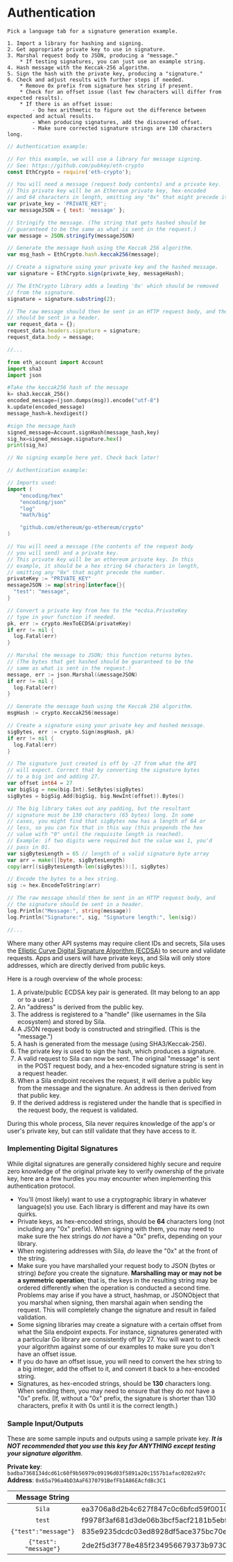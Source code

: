 # Authentication

```plaintext
Pick a language tab for a signature generation example.

1. Import a library for hashing and signing.
2. Get appropriate private key to use in signature.
3. Marshal request body to JSON, producing a "message."
	* If testing signatures, you can just use an example string.
4. Hash message with the Keccak-256 algorithm.
5. Sign the hash with the private key, producing a "signature."
6. Check and adjust results with further steps if needed.
	* Remove 0x prefix from signature hex string if present.
	* Check for an offset issue (last few characters will differ from expected results).
	* If there is an offset issue:
		- Do hex arithmetic to figure out the difference between expected and actual results.
		- When producing signatures, add the discovered offset.
		- Make sure corrected signature strings are 130 characters long.
```

```javascript
// Authentication example:

// For this example, we will use a library for message signing.
// See: https://github.com/pubkey/eth-crypto
const EthCrypto = require('eth-crypto');

// You will need a message (request body contents) and a private key.
// This private key will be an Ethereum private key, hex-encoded 
// and 64 characters in length, omitting any "0x" that might precede it.
var private_key = 'PRIVATE_KEY';
var messageJSON = { test: 'message' };

// Stringify the message. (The string that gets hashed should be
// guaranteed to be the same as what is sent in the request.)
var message = JSON.stringify(messageJSON)

// Generate the message hash using the Keccak 256 algorithm.
var msg_hash = EthCrypto.hash.keccak256(message);

// Create a signature using your private key and the hashed message.
var signature = EthCrypto.sign(private_key, messageHash);

// The EthCrypto library adds a leading '0x' which should be removed 
// from the signature.
signature = signature.substring(2);

// The raw message should then be sent in an HTTP request body, and the signature
// should be sent in a header.
var request_data = {};
request_data.headers.signature = signature;
request_data.body = message;

//...
```

```python
from eth_account import Account
import sha3
import json

#Take the keccak256 hash of the message
k= sha3.keccak_256()
encoded_message=(json.dumps(msg)).encode("utf-8")
k.update(encoded_message)
message_hash=k.hexdigest()

#sign the message_hash
signed_message=Account.signHash(message_hash,key)
sig_hx=signed_message.signature.hex()
print(sig_hx)
```

```java
// No signing example here yet. Check back later!
```

```go
// Authentication example:

// Imports used:
import (
	"encoding/hex"
	"encoding/json"
	"log"
	"math/big"

	"github.com/ethereum/go-ethereum/crypto"
)

// You will need a message (the contents of the request body
// you will send) and a private key.
// This private key will be an ethereum private key. In this 
// example, it should be a hex string 64 characters in length,
// omitting any "0x" that might precede the number.
privateKey := "PRIVATE_KEY"
messageJSON := map[string]interface{}{
  "test": "message",
}

// Convert a private key from hex to the *ecdsa.PrivateKey
// type in your function if needed.
pk, err := crypto.HexToECDSA(privateKey)
if err != nil {
  log.Fatal(err)
}

// Marshal the message to JSON; this function returns bytes.
// (The bytes that get hashed should be guaranteed to be the
// same as what is sent in the request.)
message, err := json.Marshal(&messageJSON)
if err != nil {
  log.Fatal(err)
}

// Generate the message hash using the Keccak 256 algorithm.
msgHash := crypto.Keccak256(message)

// Create a signature using your private key and hashed message.
sigBytes, err := crypto.Sign(msgHash, pk)
if err != nil {
  log.Fatal(err)
}

// The signature just created is off by -27 from what the API
// will expect. Correct that by converting the signature bytes 
// to a big int and adding 27.
var offset int64 = 27
var bigSig = new(big.Int).SetBytes(sigBytes)
sigBytes = bigSig.Add(bigSig, big.NewInt(offset)).Bytes()

// The big library takes out any padding, but the resultant 
// signature must be 130 characters (65 bytes) long. In some 
// cases, you might find that sigBytes now has a length of 64 or
// less, so you can fix that in this way (this prepends the hex 
// value with "0" until the requisite length is reached).
// Example: if two digits were required but the value was 1, you'd 
// pass in 01.
var sigBytesLength = 65 // length of a valid signature byte array
var arr = make([]byte, sigBytesLength)
copy(arr[(sigBytesLength-len(sigBytes)):], sigBytes)

// Encode the bytes to a hex string.
sig := hex.EncodeToString(arr)

// The raw message should then be sent in an HTTP request body, and
// the signature should be sent in a header.
log.Println("Message:", string(message))
log.Println("Signature:", sig, "Signature length:", len(sig))

//...
```

Where many other API systems may require client IDs and secrets, Sila uses the [Elliptic Curve Digital Signature Algorithm (ECDSA)](https://hackernoon.com/a-closer-look-at-ethereum-signatures-5784c14abecc) to secure and validate requests. Apps and users will have private keys, and Sila will only store addresses, which are directly derived from public keys.

Here is a rough overview of the whole process:

1. A private/public ECDSA key pair is generated. (It may belong to an app or to a user.)
2. An "address" is derived from the public key.
3. The address is registered to a "handle" (like usernames in the Sila ecosystem) and stored by Sila.
4. A JSON request body is constructed and stringified. (This is the "message.")
5. A hash is generated from the message (using SHA3/Keccak-256).
6. The private key is used to sign the hash, which produces a signature.
7. A valid request to Sila can now be sent. The original "message" is sent in the POST request body, and a hex-encoded signature string is sent in a request header.
8. When a Sila endpoint receives the request, it will derive a public key from the message and the signature. An address is then derived from that public key.
9. If the derived address is registered under the handle that is specified in the request body, the request is validated.

During this whole process, Sila never requires knowledge of the app's or user's private key, but can still validate that they have access to it.

### Implementing Digital Signatures

While digital signatures are generally considered highly secure and require zero knowledge of the original private key to verify ownership of the private key, here are a few hurdles you may encounter when implementing this authentication protocol.

- You'll (most likely) want to use a cryptographic library in whatever language(s) you use. Each library is different and may have its own quirks.
- Private keys, as hex-encoded strings, should be **64** characters long (not including any "0x" prefix). When signing with them, you may need to make sure the hex strings do *not* have a "0x" prefix, depending on your library.
- When registering addresses with Sila, *do* leave the "0x" at the front of the string.
- Make sure you have marshalled your request body to JSON (bytes or string) *before* you create the signature. **Marshalling may or may not be a symmetric operation**; that is, the keys in the resulting string may be ordered differently when the operation is conducted a second time. Problems may arise if you have a struct, hashmap, or JSONObject that you marshal when signing, then marshal again when sending the request. This will completely change the signature and result in failed validation.
- Some signing libraries may create a signature with a certain offset from what the Sila endpoint expects. For instance, signatures generated with a particular Go library are consistently off by 27. You will want to check your algorithm against some of our examples to make sure you don't have an offset issue.
- If you do have an offset issue, you will need to convert the hex string to a big integer, add the offset to it, and convert it back to a hex-encoded string.
- Signatures, as hex-encoded strings, should be **130** characters long. When sending them, you may need to ensure that they do *not* have a "0x" prefix. (If, without a "0x" prefix, the signature is shorter than 130 characters, prefix it with 0s until it is the correct length.)

### Sample Input/Outputs

These are some sample inputs and outputs using a sample private key. ***It is NOT recommended that you use this key for ANYTHING except testing your signature algorithm***.

**Private key**: `badba7368134dcd61c60f9b56979c09196d03f5891a20c1557b1afac0202a97c`<br>
**Address**: `0x65a796a4bD3AaF6370791BefFb1A86EAcfdBc3C1`

| Message String | Signature Hex String |
| :------------: | -------------------- |
| `Sila` | ea3706a8d2b4c627f847c0c6bfcd59f001021d790f06924ff395e9faecb510c53c09274b70cc1d29bde630d277096d570ee7983455344915d19085cc13288b421b |
| `test` | f9978f3af681d3de06b3bcf5acf2181b5ebf54e0110f1d9d773d691ca2b42bdc39bf478d9ea8287bd15369fa3fd25c09b8c3c02bdbafd19f2aad043e350a037c1b |
| `{"test":"message"}` | 835e9235dcdc03ed8928df5ace375bc70ea6f41699cd861b8801c9c617b4f2b658ff8e2cda47ea84401cab8019e5bb9daf3c0af2e7d2ab96cba6966a75e017171b |
| `{"test": "message"}` | 2de2f5d3f778e485f234956679373b9730b717c33e628651c3371e7eb31c4a27738af1a3bf85472a2a7dfc0628ddd21f8611ff0e170ebd24003c2a34b2760d5c1c |